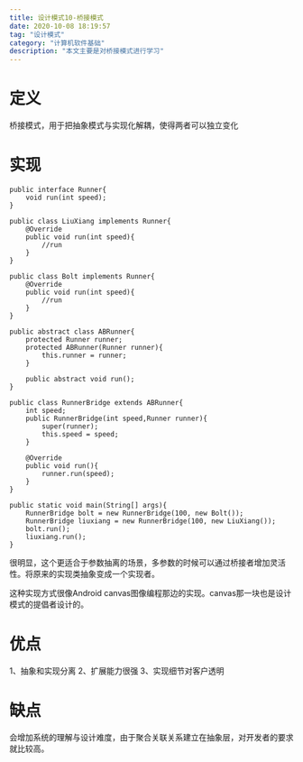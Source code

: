```yaml
---
title: 设计模式10-桥接模式
date: 2020-10-08 18:19:57
tag: "设计模式"
category: "计算机软件基础"
description: "本文主要是对桥接模式进行学习"
---
```


# 定义

桥接模式，用于把抽象模式与实现化解耦，使得两者可以独立变化

# 实现

```
public interface Runner{
    void run(int speed);
}
```

```
public class LiuXiang implements Runner{
    @Override
    public void run(int speed){
        //run 
    }
}   
```

```
public class Bolt implements Runner{
    @Override
    public void run(int speed){
        //run
    }
}
```

```
public abstract class ABRunner{
    protected Runner runner;
    protected ABRunner(Runner runner){
        this.runner = runner;
    }

    public abstract void run();
}
```

```
public class RunnerBridge extends ABRunner{
    int speed;
    public RunnerBridge(int speed,Runner runner){
        super(runner);
        this.speed = speed;
    }
    
    @Override
    public void run(){
        runner.run(speed);
    }
}
```

```
public static void main(String[] args){
    RunnerBridge bolt = new RunnerBridge(100, new Bolt());
    RunnerBridge liuxiang = new RunnerBridge(100, new LiuXiang());
    bolt.run();
    liuxiang.run();
}
```

很明显，这个更适合于参数抽离的场景，多参数的时候可以通过桥接者增加灵活性。将原来的实现类抽象变成一个实现者。

这种实现方式很像Android canvas图像编程那边的实现。canvas那一块也是设计模式的提倡者设计的。

# 优点

1、抽象和实现分离
2、扩展能力很强
3、实现细节对客户透明

# 缺点

会增加系统的理解与设计难度，由于聚合关联关系建立在抽象层，对开发者的要求就比较高。